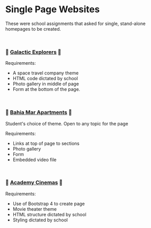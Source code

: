 # Single Page Websites

These were school assignments that asked for single, stand-alone homepages to be created.

<br>

### 🚀 [Galactic Explorers](spacetravel.html) 🚀

Requirements:

* A space travel company theme
* HTML code dictated by school
* Photo gallery in middle of page
* Form at the bottom of the page.
  
<br>

### 🌊 [Bahia Mar Apartments](apartments.html) 🌊

Student's choice of theme.  Open to any topic for the page

Requirements:

* Links at top of page to sections
* Photo gallery
* Form
* Embedded video file

<br>

### 🎥 [Academy Cinemas](bootstrap.html) 🎥

Requirements:

* Use of Bootstrap 4 to create page
* Movie theater theme
* HTML structure dictated by school
* Styling dictated by school

